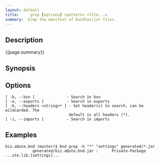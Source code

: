 ```yaml
---
layout: default
title:     grep [options] <pattern> <file...> 
summary:  Grep the manifest of bundles/jar files.
---
```


## Description

{{page.summary}}

## Synopsis

## Options

    [ -b, --bsn ]              - Search in bsn
    [ -e, --exports ]          - Search in exports
    [ -h, --headers <string>* ] - Set header(s) to search, can be wildcarded. The
                                default is all headers (*).
    [ -i, --imports ]          - Search in imports


## Examples
    biz.aQute.bnd (master)$ bnd grep -h "*" "settings" generated/*.jar
                generated/biz.aQute.bnd.jar :      Private-Package ...ute.lib.[settings]...

   